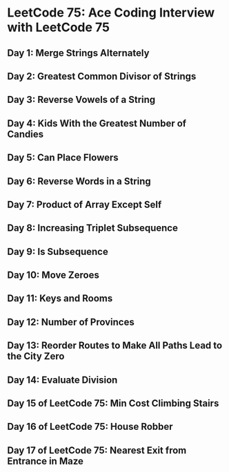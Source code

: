 # LeetCode 75: Ace Coding Interview with LeetCode 75

## Day 1: Merge Strings Alternately
## Day 2: Greatest Common Divisor of Strings
## Day 3: Reverse Vowels of a String
## Day 4: Kids With the Greatest Number of Candies
## Day 5: Can Place Flowers
## Day 6: Reverse Words in a String
## Day 7: Product of Array Except Self
## Day 8: Increasing Triplet Subsequence
## Day 9: Is Subsequence
## Day 10: Move Zeroes
## Day 11: Keys and Rooms
## Day 12: Number of Provinces
## Day 13: Reorder Routes to Make All Paths Lead to the City Zero
## Day 14: Evaluate Division
## Day 15 of LeetCode 75: Min Cost Climbing Stairs
## Day 16 of LeetCode 75: House Robber
## Day 17 of LeetCode 75: Nearest Exit from Entrance in Maze
